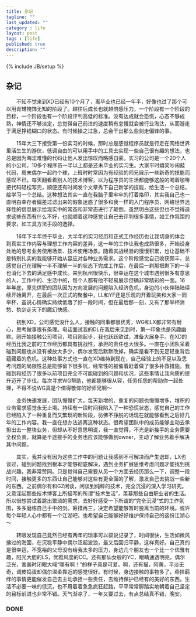 ```yaml
---
title: 杂记
tagline: ""
last_updated: ""
category : life
layout: post
tags : [life]
published: true
description: ""
---
```

{% include JB/setup %}

## 杂记

&emsp;&emsp;不知不觉来到XD已经有10个月了，离毕业也已经一年半，好像也过了那个可以用青雉掩饰无知的阶段了。越往后成长也就越倍感压力，一个阶段有一个阶段的目标，一个阶段也有一个阶段评判高低的标准。没有达成就会恐慌，心态不够成熟，神情还不够淡定，总觉得自己前进的速度稍有怠慢就会被行业淘汰，从而游走于满足挣钱糊口的状态。有时候操之过急，总会干出那么些剑走偏锋的事。  

&emsp;&emsp;15年大三下接受第一份实习的时候，那时总是感觉程序员就是行走在网络世界里活生生的游侠，低调自由的可以用手中的工具去实现一些自己很有趣的想法，也总是因为晦涩难懂的代码让他人发出惊叹而略感自豪。实习的公司是一个20个人的小公司，10多个程序员一半以上都是还未毕业的实习生。大家平时嬉笑吵闹敲代码，周末偶尔一起约个球，上班时时常因为有经验的师兄展示一些新奇的技能而感叹不已。每天翻看着别人的技术博客，以为程序员的生活都能够这般的喝着咖啡把代码轻松写完，顺便还有时间发个文章秀下自己新学的技能，给生活一个总结，给学习一个总结。这种想法其实一直在我脑子里牢牢的打着烙印，其实我自己也一直明白幸存者偏差过滤出来的假象迷惑了很多和我一样的入门程序员，网络世界选择性的信息展示给现实中的常态和非常态进行了颠倒。虽然明白这些但也不觉得追求这些东西有什么不好，也就顺着这种感觉让自己去评判很多事情，如工作氛围的要求，如工具方法手段的选择。  

&emsp;&emsp;16年下半年终于毕业，大半年的实习经历和正式工作经历也让我切身的体会到真实工作内容与理想工作内容的差异，这一年的工作让我也成熟很多，开始设身处地的思考业务使用场景、技术使用场景。随着实战经验的慢慢积累，也让基础不是特别扎实的我能够开始从容应对各种业务需求。这个阶段感觉自己收获颇丰，总感觉自己在理解一半不理解一半的状态下完成工作后，在最后一刹那把剩下的一半也消化下去的满足感中成长。来到杭州很快乐，很幸运在这个城市遇到很多有意思的人，工作中的、生活中的，每个人都有他不轻易展示但确非常精彩的一面。16年年底，原先供职的团队因为方向发展的问题陷入经济危机，身边的小伙伴陆陆续续开始离开，在最后一次正式的聚餐中，LL和YF还是乐观的开着玩笑和大家一同举杯，虽说心情确实持续低落了好一段时间，但在最后那一刻，又有了那举杯消愁、执剑走天下的魔幻快感。  

&emsp;&emsp;初到XD，公司感觉没什么人，接触的同事都很优秀，WG和LX都非常有耐心，思考做事很有条理。电话面试我的DL在我后来见到时，第一印象也是风趣幽默。刚开始接触公司项目，项目刚起步，我也跃跃欲试，准备大展身手。在XD的经历比我之前的工作经历都具有挑战性，承担的责任也大很多。一直在小团队呆着碰到问题也从没有被放大多少，偶尔发现后默默改掉，确实是看不到无足轻重背后蕴藏着的危机。这种处事方式也一直在XD维持到现在，自己经验上的不足以及思考问题的局限性总是能够留下很多坑，经常性的被催着赶着做了很多补救措施。我碰到和经历了很多以前项目完全不可能碰到的问题和状况，这些事情让我向质的提升迈开了步伐。每次寻求WG帮助，他都能够很从容，任劳任怨的帮助你一起处理，不得不说WG真是个值得敬仰的好师兄啊～  

&emsp;&emsp;业务快速发展，团队慢慢扩大，每天新增的、重复的问题也慢慢增多，堆积的业务需求感觉永无止境。持续有一段时间我陷入了一种恐慌状态，感觉自己的工作已经陷入了一种重复而又繁琐的新阶段，彷佛不挣脱的话现在就能够看到之后好几年的工作内容。我一直在想办法逃离这种状态。很希望团队中的成员能够主动去承担出去一整块业务，但却从不好意思明说，我一直觉得，不光是新接手的业务需要全权负责，就算是半途接手的业务也应该能够做到owner，主动了解业务着手解决其中问题。  

&emsp;&emsp;其实，我并没有因为这些工作中的问题让我感到不可解决而产生退却，LX也谈过，碰到问题找到根本才能够彻底解决，遇到业务扩展思维考虑问题才能找到挑战兴趣，我非常赞同。只是觉得自己需要从另一个方面去经历那么一下，调整一段时间，接触更多的东西让自己能够对这些有更全面的了解，激发自己去挑战一些新的东西。之前偶尔有和GZ闲谈，闲谈到纯粹的技术，完全沉浸的深入学习研究。又意淫起那些技术博客上所描写的所谓“技术生活”，羡慕那些自由职业者的生活。所以很想尝试着跳出繁琐的需求，去好好感受一下所谓的“完全沉浸”式的工作氛围，多多磨练自己手中的剑。筹措再三，决定希望能够暂时脱离当前的环境。或许每个年轻人心中都有一个江湖吧，也希望自己能够好好维护保持自己的这份江湖心～  

&emsp;&emsp;转眼发现自己竟然已经有两年的琐事可以叙说记录了，时间很快，生活如微风拂过的海面，在沉稳平静中偶尔泛起波浪，最又后回归平静，这样真好。自己真的是很幸运，不宽裕的父母没有给我太多的压力，身边几个朋友也一个比一个优雅有趣，阳光大胆的LS，优雅风度的CC。还有那仙女般的YC，眼睛通透明亮，偶尔泛光，害羞时闭眼大喊“哪有啊！”的样子真是可爱。啊，还有猫，阿黄，平淡无奇，调皮捣蛋却偶尔温柔靠近的感觉很好。有时候，身边接触的事物多了，牵挂羁绊的事情更能催发自己去主动承担一些责任，去维持保护已经有的美好的东西。生活不必要一味的低沉，也不用着着急急疯狂赶路，平平常常脚踏实地朝着自己坚定的目标前进也非常不错。天气渐凉了，一年又要过去，有点总结真不错，晚安。  

### DONE
